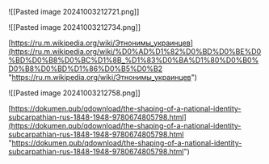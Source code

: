 ![[Pasted image 20241003212721.png]]

![[Pasted image 20241003212734.png]]

[https://ru.m.wikipedia.org/wiki/Этнонимы_украинцев](https://ru.m.wikipedia.org/wiki/%D0%AD%D1%82%D0%BD%D0%BE%D0%BD%D0%B8%D0%BC%D1%8B_%D1%83%D0%BA%D1%80%D0%B0%D0%B8%D0%BD%D1%86%D0%B5%D0%B2 "https://ru.m.wikipedia.org/wiki/Этнонимы_украинцев")

![[Pasted image 20241003212758.png]]

[https://dokumen.pub/qdownload/the-shaping-of-a-national-identity-subcarpathian-rus-1848-1948-9780674805798.html](https://dokumen.pub/qdownload/the-shaping-of-a-national-identity-subcarpathian-rus-1848-1948-9780674805798.html "https://dokumen.pub/qdownload/the-shaping-of-a-national-identity-subcarpathian-rus-1848-1948-9780674805798.html")